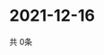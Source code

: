 # 2021-12-16
  共 0条

  <!-- BEGIN -->
  <!-- 最后更新时间Thu Dec 16 2021 22:03:23 GMT+0000 (Coordinated Universal Time) -->
  
  <!-- END -->
  
  
